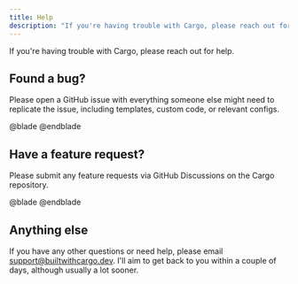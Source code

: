 ```yaml
---
title: Help
description: "If you're having trouble with Cargo, please reach out for help. This page explains how to submit a bug report, feature request, or get general support."
---
```


If you're having trouble with Cargo, please reach out for help.

## Found a bug?
Please open a GitHub issue with everything someone else might need to replicate the issue, including templates, custom code, or relevant configs.

@blade
<x-button text="→ Submit a bug report" target="_blank" href="https://github.com/duncanmcclean/cargo/issues/new?template=bug_report.yml" />
@endblade

## Have a feature request?
Please submit any feature requests via GitHub Discussions on the Cargo repository.

@blade
<x-button text="→ Submit a feature request" target="_blank" href="https://github.com/duncanmcclean/cargo/discussions/new?category=feature-requests" />
@endblade

## Anything else
If you have any other questions or need help, please email [support@builtwithcargo.dev](mailto:support@builtwithcargo.dev). I'll aim to get back to you within a couple of days, although usually a lot sooner.